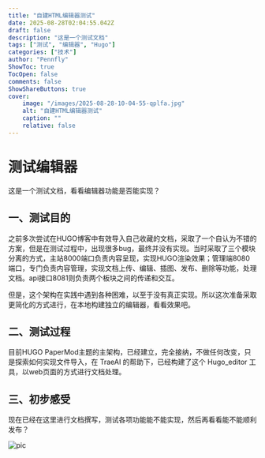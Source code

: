 ```yaml
---
title: "自建HTML编辑器测试"
date: 2025-08-28T02:04:55.042Z
draft: false
description: "这是一个测试文档"
tags: ["测试", "编辑器", "Hugo"]
categories: ["技术"]
author: "Pennfly"
ShowToc: true
TocOpen: false
comments: false
ShowShareButtons: true
cover:
    image: "/images/2025-08-28-10-04-55-qplfa.jpg"
    alt: "自建HTML编辑器测试"
    caption: ""
    relative: false
---
```


# 测试编辑器
这是一个测试文档，看看编辑器功能是否能实现？

## 一、测试目的
之前多次尝试在HUGO博客中有效导入自己收藏的文档，采取了一个自认为不错的方案，但是在测试过程中，出现很多bug，最终并没有实现。当时采取了三个模块分离的方式，主站8000端口负责内容呈现，实现HUGO渲染效果；管理端8080端口，专门负责内容管理，实现文档上传、编辑、插图、发布、删除等功能，处理文档。api接口8081则负责两个板块之间的传递和交互。

但是，这个架构在实践中遇到各种困难，以至于没有真正实现。所以这次准备采取更简化的方式进行，在本地构建独立的编辑器，看看效果吧。

## 二、测试过程
目前HUGO PaperMod主题的主架构，已经建立，完全接纳，不做任何改变，只是探索如何实现文件导入，在 TraeAI 的帮助下，已经构建了这个 Hugo_editor 工具，以web页面的方式进行文档处理。

## 三、初步感受
现在已经在这里进行文档撰写，测试各项功能能不能实现，然后再看看能不能顺利发布？

![pic](https://weiwei929.github.io/picx-images-hosting/Gy8Wk4AboAE4WtK.esuhfnlu1.webp)

